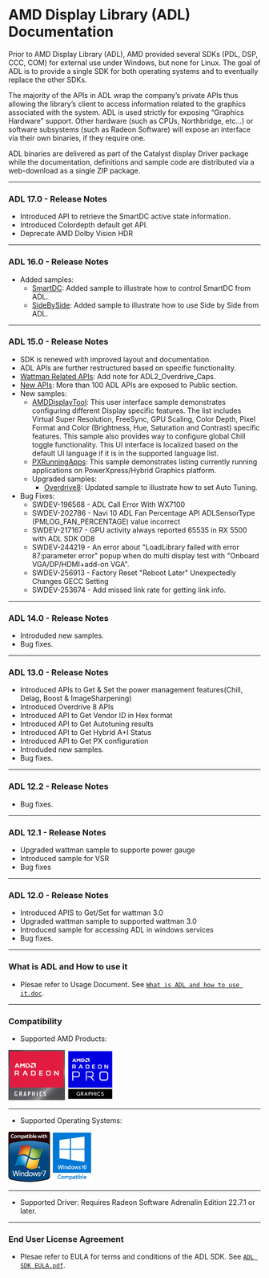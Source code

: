 # AMD Display Library (ADL) Documentation
Prior to AMD Display Library (ADL), AMD provided several SDKs (PDL, DSP, CCC, COM) for external use under Windows, but none for Linux. The goal of ADL is to provide a single SDK for both operating systems and to eventually replace the other SDKs.

The majority of the APIs in ADL wrap the company’s private APIs thus allowing the library’s client to access information related to the graphics associated with the system. ADL is used strictly for exposing “Graphics Hardware” support. Other hardware (such as CPUs, Northbridge, etc…) or software subsystems (such as Radeon Software) will expose an interface via their own binaries, if they require one.

ADL binaries are delivered as part of the Catalyst display Driver package while the documentation, definitions and sample code are distributed via a web-download as a single ZIP package. 

---

### ADL 17.0 - Release Notes
* Introduced API to retrieve the SmartDC active state information.
* Introduced Colordepth default get API.
* Deprecate AMD Dolby Vision HDR

---

### ADL 16.0 - Release Notes
* Added samples:
	* <a href="SmartDC-example.html">SmartDC</a>: Added sample to illustrate how to control SmartDC from ADL.
	* <a href="SideBySide-example.html">SideBySide</a>: Added sample to illustrate how to use Side by Side from ADL.

---

### ADL 15.0 - Release Notes
* SDK is renewed with improved layout and documentation.
* ADL APIs are further restructured based on specific functionality.
* <a href="group__WATTMANAPI.html">Wattman Related APIs</a>: Add note for ADL2_Overdrive_Caps.
* <a href="LatestAPIS.html">New APIs</a>:
	More than 100 ADL APIs are exposed to Public section.
* New samples:
	* <a href="AMDDisplayTool-example.html">AMDDisplayTool</a>: This user interface sample demonstrates configuring different Display specific features. The list includes Virtual Super Resolution, FreeSync, GPU Scaling, Color Depth, Pixel Format and Color (Brightness, Hue, Saturation and Contrast) specific features. This sample also provides way to configure global Chill toggle functionality. This UI interface is localized based on the default UI language if it is in the supported language list.
	* <a href="PXRunningApps-example.html">PXRunningApps</a>: This sample demonstrates listing currently running applications on PowerXpress/Hybrid Graphics platform.
  * Upgraded samples:
	* <a href="Overdrive8-example.html">Overdrive8</a>: Updated sample to illustrate how to set Auto Tuning.
* Bug Fixes:
	* SWDEV-196568 - ADL Call Error With WX7100
	* SWDEV-202786 - Navi 10 ADL Fan Percentage API ADLSensorType (PMLOG_FAN_PERCENTAGE) value incorrect
	* SWDEV-217167 - GPU activity always reported 65535 in RX 5500 with ADL SDK OD8
	* SWDEV-244219 - An error about "LoadLibrary failed with error 87:parameter error" popup when do multi display test with "Onboard VGA/DP/HDMI+add-on VGA".
	* SWDEV-256913 - Factory Reset "Reboot Later" Unexpectedly Changes GECC Setting
	* SWDEV-253674 - Add missed link rate for getting link info.

---

### ADL 14.0 - Release Notes
* Introduded new samples.
* Bug fixes.

--- 

### ADL 13.0 - Release Notes
* Introduced APIs to Get & Set the power management features(Chill, Delag, Boost & ImageSharpening)
* Introduced Overdrive 8 APIs 
* Introduced API to Get Vendor ID in Hex format
* Introduced API to Get Autotuning results
* Introduced API to Get Hybrid A+I Status
* Introduced API to Get PX configuration 
* Introduded new samples.
* Bug fixes.

--- 

### ADL 12.2 - Release Notes
* Bug fixes.

--- 

### ADL 12.1 - Release Notes
* Upgraded wattman sample to supporte power gauge
* Introduced sample for VSR
* Bug fixes

--- 

### ADL 12.0 - Release Notes
* Introduced APIS to Get/Set for wattman 3.0
* Upgraded wattman sample to supported wattman 3.0
* Introduced sample for accessing ADL in windows services
* Bug fixes.

--- 

### What is ADL and How to use it
* Plesae refer to Usage Document. See <a href="What is ADL and how to use it.doc">`What is ADL and how to use it.doc`</a>.

--- 

### Compatibility
* Supported AMD Products:
<div>
  <img src="169768-C_RADEON_FAMILY_BADGE_E_RGB.PNG" title="AMD Radeon Graphics" margin="5" height="100"/> <img src="18161301-A_AMDRadeonProMASTER_Badge_RGB.PNG" title="AMD FirePro Graphics" margin="5" height="100"/>  
</div>

---
* Supported Operating Systems:
<div>
  <img src="Windows7.PNG" margin="5" height="100" title="Windows 7" /> <img src="Windows10.PNG" margin="5" height="100" title="Windows 10" /> 
</div>

---
* Supported Driver:
	Requires Radeon Software Adrenalin Edition 22.7.1 or later.

---
### End User License Agreement
* Plesae refer to EULA for terms and conditions of the ADL SDK. See <a href="ADL SDK EULA.pdf">`ADL SDK EULA.pdf`</a>.


